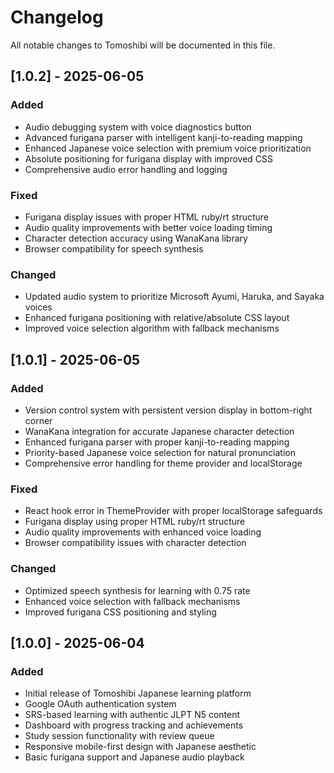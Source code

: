 # Changelog

All notable changes to Tomoshibi will be documented in this file.

## [1.0.2] - 2025-06-05

### Added
- Audio debugging system with voice diagnostics button
- Advanced furigana parser with intelligent kanji-to-reading mapping
- Enhanced Japanese voice selection with premium voice prioritization
- Absolute positioning for furigana display with improved CSS
- Comprehensive audio error handling and logging

### Fixed
- Furigana display issues with proper HTML ruby/rt structure
- Audio quality improvements with better voice loading timing
- Character detection accuracy using WanaKana library
- Browser compatibility for speech synthesis

### Changed
- Updated audio system to prioritize Microsoft Ayumi, Haruka, and Sayaka voices
- Enhanced furigana positioning with relative/absolute CSS layout
- Improved voice selection algorithm with fallback mechanisms

## [1.0.1] - 2025-06-05

### Added
- Version control system with persistent version display in bottom-right corner
- WanaKana integration for accurate Japanese character detection
- Enhanced furigana parser with proper kanji-to-reading mapping
- Priority-based Japanese voice selection for natural pronunciation
- Comprehensive error handling for theme provider and localStorage

### Fixed
- React hook error in ThemeProvider with proper localStorage safeguards
- Furigana display using proper HTML ruby/rt structure
- Audio quality improvements with enhanced voice loading
- Browser compatibility issues with character detection

### Changed
- Optimized speech synthesis for learning with 0.75 rate
- Enhanced voice selection with fallback mechanisms
- Improved furigana CSS positioning and styling

## [1.0.0] - 2025-06-04

### Added
- Initial release of Tomoshibi Japanese learning platform
- Google OAuth authentication system
- SRS-based learning with authentic JLPT N5 content
- Dashboard with progress tracking and achievements
- Study session functionality with review queue
- Responsive mobile-first design with Japanese aesthetic
- Basic furigana support and Japanese audio playback